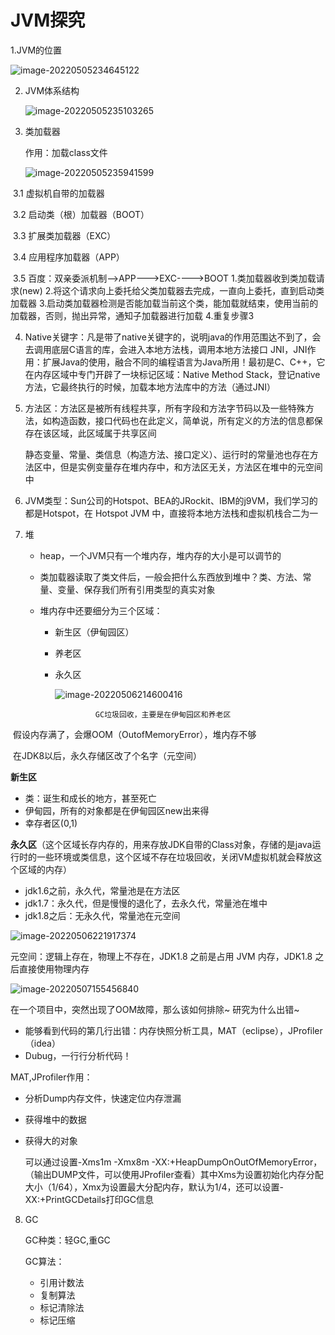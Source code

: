 # JVM探究

1.JVM的位置

![image-20220505234645122](C:\Users\Administrator\AppData\Roaming\Typora\typora-user-images\image-20220505234645122.png)

2. JVM体系结构

   ![image-20220505235103265](C:\Users\Administrator\AppData\Roaming\Typora\typora-user-images\image-20220505235103265.png)

3. 类加载器

   作用：加载class文件

   ![image-20220505235941599](C:\Users\Administrator\AppData\Roaming\Typora\typora-user-images\image-20220505235941599.png)

​	3.1 虚拟机自带的加载器

​	3.2 启动类（根）加载器（BOOT）

​	3.3 扩展类加载器（EXC）

​	3.4 应用程序加载器（APP）

​	3.5 百度：双亲委派机制-->APP--->EXC---->BOOT      1.类加载器收到类加载请求(new) 2.将这个请求向上委托给父类加载器去完成，一直向上委托，直到启动类加载器 3.启动类加载器检测是否能加载当前这个类，能加载就结束，使用当前的加载器，否则，抛出异常，通知子加载器进行加载 4.重复步骤3

4. Native关键字：凡是带了native关键字的，说明java的作用范围达不到了，会去调用底层C语言的库，会进入本地方法栈，调用本地方法接口 JNI，JNI作用：扩展Java的使用，融合不同的编程语言为Java所用！最初是C、C++，它在内存区域中专门开辟了一块标记区域：Native Method Stack，登记native方法，它最终执行的时候，加载本地方法库中的方法（通过JNI）

5. 方法区：方法区是被所有线程共享，所有字段和方法字节码以及一些特殊方法，如构造函数，接口代码也在此定义，简单说，所有定义的方法的信息都保存在该区域，此区域属于共享区间

   静态变量、常量、类信息（构造方法、接口定义）、运行时的常量池也存在方法区中，但是实例变量存在堆内存中，和方法区无关，方法区在堆中的元空间中

6. JVM类型：Sun公司的Hotspot、BEA的JRockit、IBM的j9VM，我们学习的都是Hotspot，在 Hotspot JVM 中，直接将本地方法栈和虚拟机栈合二为一

7. 堆

   - heap，一个JVM只有一个堆内存，堆内存的大小是可以调节的

   - 类加载器读取了类文件后，一般会把什么东西放到堆中？类、方法、常量、变量、保存我们所有引用类型的真实对象

   - 堆内存中还要细分为三个区域：

     - 新生区（伊甸园区）

     - 养老区

     - 永久区            

       ![image-20220506214600416](C:\Users\Administrator\AppData\Roaming\Typora\typora-user-images\image-20220506214600416.png)

   					GC垃圾回收，主要是在伊甸园区和养老区

​						假设内存满了，会爆OOM（OutofMemoryError），堆内存不够

​						在JDK8以后，永久存储区改了个名字（元空间）

**新生区**

- 类：诞生和成长的地方，甚至死亡
- 伊甸园，所有的对象都是在伊甸园区new出来得
- 幸存者区(0,1)

**永久区**（这个区域长存内存的，用来存放JDK自带的Class对象，存储的是java运行时的一些环境或类信息，这个区域不存在垃圾回收，关闭VM虚拟机就会释放这个区域的内存）

- jdk1.6之前，永久代，常量池是在方法区
- jdk1.7：永久代，但是慢慢的退化了，去永久代，常量池在堆中
- jdk1.8之后：无永久代，常量池在元空间

![image-20220506221917374](C:\Users\Administrator\AppData\Roaming\Typora\typora-user-images\image-20220506221917374.png)

元空间：逻辑上存在，物理上不存在，JDK1.8 之前是占用 JVM 内存，JDK1.8 之后直接使用物理内存

![image-20220507155456840](C:\Users\Administrator\AppData\Roaming\Typora\typora-user-images\image-20220507155456840.png)

在一个项目中，突然出现了OOM故障，那么该如何排除~ 研究为什么出错~

- 能够看到代码的第几行出错：内存快照分析工具，MAT（eclipse），JProfiler（idea）
- Dubug，一行行分析代码！

MAT,JProfiler作用：

- 分析Dump内存文件，快速定位内存泄漏

- 获得堆中的数据

- 获得大的对象

  可以通过设置-Xms1m -Xmx8m -XX:+HeapDumpOnOutOfMemoryError，（输出DUMP文件，可以使用JProfiler查看）其中Xms为设置初始化内存分配大小（1/64），Xmx为设置最大分配内存，默认为1/4，还可以设置-XX:+PrintGCDetails打印GC信息

8. GC

   GC种类：轻GC,重GC

   GC算法：

   - 引用计数法
   - 复制算法
   - 标记清除法
   - 标记压缩
